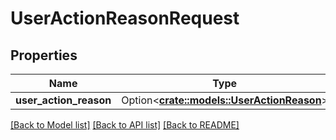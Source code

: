 # UserActionReasonRequest

## Properties

Name | Type | Description | Notes
------------ | ------------- | ------------- | -------------
**user_action_reason** | Option<[**crate::models::UserActionReason**](UserActionReason.md)> |  | [optional]

[[Back to Model list]](../README.md#documentation-for-models) [[Back to API list]](../README.md#documentation-for-api-endpoints) [[Back to README]](../README.md)


